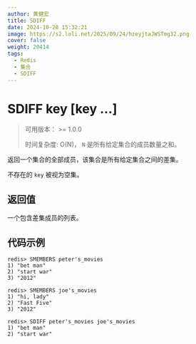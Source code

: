 ```yaml
---
author: 黄健宏
title: SDIFF
date: 2024-10-28 15:32:21
image: https://s2.loli.net/2025/09/24/hzeyjtaJWSTmg32.png
cover: false
weight: 20414
tags:
  - Redis
  - 集合
  - SDIFF
---
```



# SDIFF key [key …]

> 可用版本： >= 1.0.0
> 
> 时间复杂度: O(N)， `N` 是所有给定集合的成员数量之和。

返回一个集合的全部成员，该集合是所有给定集合之间的差集。

不存在的 `key` 被视为空集。

## 返回值

一个包含差集成员的列表。

## 代码示例

```shell
redis> SMEMBERS peter's_movies
1) "bet man"
2) "start war"
3) "2012"

redis> SMEMBERS joe's_movies
1) "hi, lady"
2) "Fast Five"
3) "2012"

redis> SDIFF peter's_movies joe's_movies
1) "bet man"
2) "start war"
```
